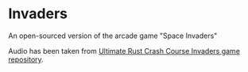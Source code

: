 # Invaders
 An open-sourced version of the arcade game "Space Invaders"

 Audio has been taken from [Ultimate Rust Crash Course Invaders game repository](https://github.com/CleanCut/invaders).
